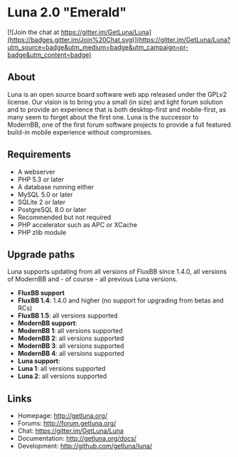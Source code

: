 # Luna 2.0 "Emerald"

[![Join the chat at https://gitter.im/GetLuna/Luna](https://badges.gitter.im/Join%20Chat.svg)](https://gitter.im/GetLuna/Luna?utm_source=badge&utm_medium=badge&utm_campaign=pr-badge&utm_content=badge)

## About
Luna is an open source board software web app released under the GPLv2 license. Our vision is to bring you a small (in size) and light forum solution and to provide an experience that is both desktop-first and mobile-first, as many seem to forget about the first one. Luna is the successor to ModernBB, one of the first forum software projects to provide a full featured build-in mobile experience without compromises.

## Requirements
- A webserver
- PHP 5.3 or later
- A database running either
 - MySQL 5.0 or later
 - SQLite 2 or later
 - PostgreSQL 8.0 or later
- Recommended but not required
 - PHP accelerator such as APC or XCache
 - PHP zlib module

## Upgrade paths
Luna supports updating from all versions of FluxBB since 1.4.0, all versions of ModernBB and - of course - all previous Luna versions.

- **FluxBB support**
 - **FluxBB 1.4**: 1.4.0 and higher (no support for upgrading from betas and RCs)
 - **FluxBB 1.5**: all versions supported
- **ModernBB support**:
 - **ModernBB 1**: all versions supported
 - **ModernBB 2**: all versions supported
 - **ModernBB 3**: all versions supported
 - **ModernBB 4**: all versions supported
- **Luna support**:
 - **Luna 1**: all versions supported
 - **Luna 2**: all versions supported

## Links
 - Homepage: http://getluna.org/
 - Forums: http://forum.getluna.org/
 - Chat: https://gitter.im/GetLuna/Luna
 - Documentation: http://getluna.org/docs/
 - Development: http://github.com/getluna/luna/